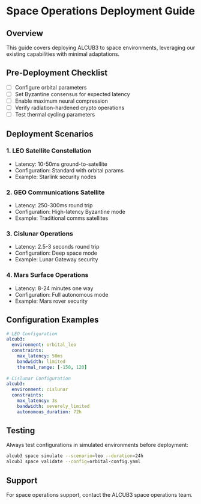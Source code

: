 # Space Operations Deployment Guide

## Overview

This guide covers deploying ALCUB3 to space environments, leveraging our existing capabilities with minimal adaptations.

## Pre-Deployment Checklist

- [ ] Configure orbital parameters
- [ ] Set Byzantine consensus for expected latency
- [ ] Enable maximum neural compression
- [ ] Verify radiation-hardened crypto operations
- [ ] Test thermal cycling parameters

## Deployment Scenarios

### 1. LEO Satellite Constellation
- Latency: 10-50ms ground-to-satellite
- Configuration: Standard with orbital params
- Example: Starlink security nodes

### 2. GEO Communications Satellite
- Latency: 250-300ms round trip
- Configuration: High-latency Byzantine mode
- Example: Traditional comms satellites

### 3. Cislunar Operations
- Latency: 2.5-3 seconds round trip
- Configuration: Deep space mode
- Example: Lunar Gateway security

### 4. Mars Surface Operations
- Latency: 8-24 minutes one way
- Configuration: Full autonomous mode
- Example: Mars rover security

## Configuration Examples

```yaml
# LEO Configuration
alcub3:
  environment: orbital_leo
  constraints:
    max_latency: 50ms
    bandwidth: limited
    thermal_range: [-150, 120]
  
# Cislunar Configuration  
alcub3:
  environment: cislunar
  constraints:
    max_latency: 3s
    bandwidth: severely_limited
    autonomous_duration: 72h
```

## Testing

Always test configurations in simulated environments before deployment:

```bash
alcub3 space simulate --scenario=leo --duration=24h
alcub3 space validate --config=orbital-config.yaml
```

## Support

For space operations support, contact the ALCUB3 space operations team.